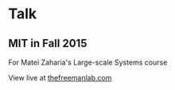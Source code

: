 # Talk

## MIT in Fall 2015

For Matei Zaharia's Large-scale Systems course

View live at [thefreemanlab.com](http://thefreemanlab.com/talk-mit-fall-2015)
